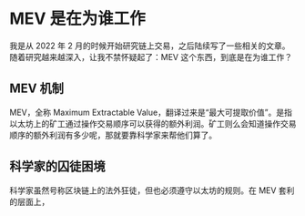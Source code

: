 # MEV 是在为谁工作

我是从 2022 年 2 月的时候开始研究链上交易，之后陆续写了一些相关的文章。随着研究越来越深入，让我不禁怀疑起了：MEV 这个东西，到底是在为谁工作？

## MEV 机制

MEV，全称 Maximum Extractable Value，翻译过来是“最大可提取价值”。是指以太坊上的矿工通过操作交易顺序可以获得的额外利润。矿工则么会知道操作交易顺序的额外利润有多少呢，那就要靠科学家来帮他们算了。

## 科学家的囚徒困境

科学家虽然号称区块链上的法外狂徒，但也必须遵守以太坊的规则。在 MEV 套利的层面上，